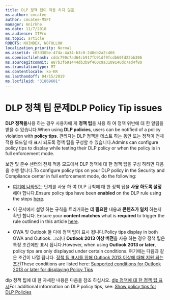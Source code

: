 ```yaml
---
title: DLP 정책 팁이 작동 하지 않음
ms.author: cmcatee
author: cmcatee-MSFT
manager: mnirkhe
ms.date: 11/7/2018
ms.audience: ITPro
ms.topic: article
ROBOTS: NOINDEX, NOFOLLOW
localization_priority: Normal
ms.assetid: c03d30be-474a-4a34-b3c0-240eb2a2c466
ms.openlocfilehash: cddc790c7ad64cb917fb91df9fcdb60fd22bb306
ms.sourcegitcommit: e87b3f691444db3b9f460c9a3109146dc7ad4f80
ms.translationtype: MT
ms.contentlocale: ko-KR
ms.lasthandoff: 04/15/2019
ms.locfileid: "31869601"
---
```

# <a name="dlp-policy-tip-issues"></a><span data-ttu-id="a815a-102">DLP 정책 팁 문제</span><span class="sxs-lookup"><span data-stu-id="a815a-102">DLP Policy Tip issues</span></span>

<span data-ttu-id="a815a-103">**DLP 정책을**사용 하는 경우 사용자에 게 **정책 팁**을 사용 하 여 정책 위반에 대 한 알림을 받을 수 있습니다.</span><span class="sxs-lookup"><span data-stu-id="a815a-103">When using **DLP policies**, users can be notified of a policy violation with **policy tips**.</span></span> <span data-ttu-id="a815a-104">관리자는 DLP 정책을 테스트 하는 동안 또는 정책이 전체 적용 모드일 때 표시 되도록 정책 팁을 구성할 수 있습니다.</span><span class="sxs-lookup"><span data-stu-id="a815a-104">Admins can configure policy tips to display while testing their DLP policy or when the policy is in full enforcement mode.</span></span> 
  
<span data-ttu-id="a815a-105">보안 및 준수 센터의 전체 적용 모드에서 DLP 정책에 대 한 정책 팁을 구성 하려면 다음을 수행 합니다.</span><span class="sxs-lookup"><span data-stu-id="a815a-105">To configure policy tips on your DLP policy in the Security and Compliance center in full enforcement mode, do the following:</span></span>
  
- <span data-ttu-id="a815a-106">[여기에 나와](https://docs.microsoft.com/office365/securitycompliance/use-notifications-and-policy-tips)있는 단계를 사용 하 여 DLP 규칙에 대 한 정책 팁을 **사용 하도록 설정** 해야 합니다.</span><span class="sxs-lookup"><span data-stu-id="a815a-106">Ensure policy tips have been **enabled** on the DLP rule using the steps [here](https://docs.microsoft.com/office365/securitycompliance/use-notifications-and-policy-tips).</span></span>
    
- <span data-ttu-id="a815a-107">이 문서에서 설명 하는 규칙을 트리거하는 **데 필요한** 내용과 **콘텐츠가 일치** 하는지 확인 합니다. [](https://docs.microsoft.com/office365/securitycompliance/what-the-sensitive-information-types-look-for)</span><span class="sxs-lookup"><span data-stu-id="a815a-107">Ensure your **content matches** what is **required** to trigger the rule outlined in this article [here](https://docs.microsoft.com/office365/securitycompliance/what-the-sensitive-information-types-look-for).</span></span>
    
- <span data-ttu-id="a815a-108">OWA 및 Outlook 둘 다에 정책 팁이 표시 됩니다.</span><span class="sxs-lookup"><span data-stu-id="a815a-108">Policy tips display in both OWA and Outlook.</span></span> <span data-ttu-id="a815a-109">그러나 **Outlook 2013 이상 버전**을 사용 하는 경우 정책 팁은 특정 조건에만 표시 됩니다.</span><span class="sxs-lookup"><span data-stu-id="a815a-109">However, when using **Outlook 2013 or later**, policy tips are only displayed under certain conditions.</span></span> <span data-ttu-id="a815a-110">여기에는 다음과 같은 조건이 나열 됩니다. [정책 팁 표시를 위해 Outlook 2013 이상에 대해 지원 되는 조건](https://docs.microsoft.com/office365/securitycompliance/use-notifications-and-policy-tips#outlook-2013-and-later-supports-showing-policy-tips-for-only-some-conditions)</span><span class="sxs-lookup"><span data-stu-id="a815a-110">These conditions are listed here: [Supported conditions for Outlook 2013 or later for displaying Policy Tips](https://docs.microsoft.com/office365/securitycompliance/use-notifications-and-policy-tips#outlook-2013-and-later-supports-showing-policy-tips-for-only-some-conditions)</span></span>
    
<span data-ttu-id="a815a-111">dlp 정책 팁에 대 한 자세한 내용은 다음을 참조 하십시오. [dlp 정책에 대 한 정책 팁 표시](https://docs.microsoft.com/office365/securitycompliance/use-notifications-and-policy-tips)</span><span class="sxs-lookup"><span data-stu-id="a815a-111">For additional information on DLP policy tips, see: [Show policy tips for DLP Policies](https://docs.microsoft.com/office365/securitycompliance/use-notifications-and-policy-tips)</span></span>
  

